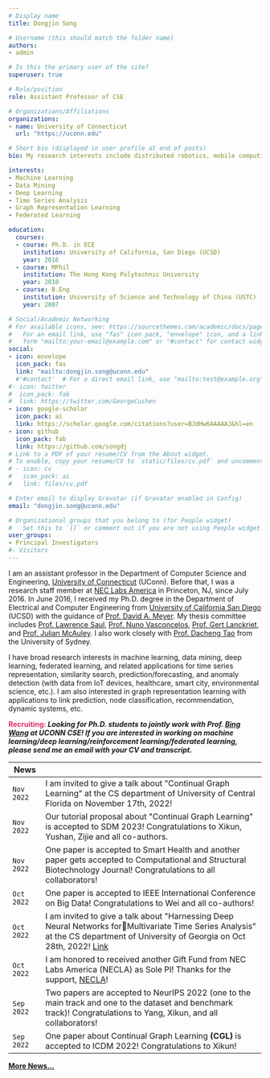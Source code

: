 ```yaml
---
# Display name
title: Dongjin Song

# Username (this should match the folder name)
authors:
- admin

# Is this the primary user of the site?
superuser: true

# Role/position
role: Assistant Professor of CSE

# Organizations/Affiliations
organizations:
- name: University of Connecticut
  url: "https://uconn.edu"

# Short bio (displayed in user profile at end of posts)
bio: My research interests include distributed robotics, mobile computing and programmable matter.

interests:
- Machine Learning
- Data Mining
- Deep Learning
- Time Series Analysis
- Graph Representation Learning
- Federated Learning

education:
  courses:
  - course: Ph.D. in ECE
    institution: University of California, San Diego (UCSD)
    year: 2016
  - course: MPhil
    institution: The Hong Kong Polytechnic University
    year: 2010
  - course: B.Eng
    institution: University of Science and Technology of China (USTC)
    year: 2007

# Social/Academic Networking
# For available icons, see: https://sourcethemes.com/academic/docs/page-builder/#icons
#   For an email link, use "fas" icon pack, "envelope" icon, and a link in the
#   form "mailto:your-email@example.com" or "#contact" for contact widget.
social:
- icon: envelope
  icon_pack: fas
  link: "mailto:dongjin.song@uconn.edu"
  #'#contact'  # For a direct email link, use "mailto:test@example.org".
#- icon: twitter
#  icon_pack: fab
#  link: https://twitter.com/GeorgeCushen
- icon: google-scholar
  icon_pack: ai
  link: https://scholar.google.com/citations?user=BJdHw6AAAAAJ&hl=en
- icon: github
  icon_pack: fab
  link: https://github.com/songdj
# Link to a PDF of your resume/CV from the About widget.
# To enable, copy your resume/CV to `static/files/cv.pdf` and uncomment the lines below.
# - icon: cv
#   icon_pack: ai
#   link: files/cv.pdf

# Enter email to display Gravatar (if Gravatar enabled in Config)
email: "dongjin.song@uconn.edu"

# Organizational groups that you belong to (for People widget)
#   Set this to `[]` or comment out if you are not using People widget.
user_groups:
- Principal Investigators
#- Visitors
---
```


I am an assistant professor in the Department of Computer Science and Engineering, [University of Connecticut](https://uconn.edu) (UConn). Before that, I was a research staff member at [NEC Labs America](http://www.nec-labs.com) in Princeton, NJ, since July 2016. In June 2016, I received my Ph.D. degree in the Department of Electrical and Computer Engineering from [University of California San Diego](https://www.ucsd.edu) (UCSD) with the guidance of [Prof. David A. Meyer](https://math.ucsd.edu/people/profiles/david-meyer/). My thesis committee includes [Prof. Lawrence Saul](https://cseweb.ucsd.edu/~saul/), [Prof. Nuno Vasconcelos](http://www.svcl.ucsd.edu/~nuno/), [Prof. Gert Lanckriet](http://eceweb.ucsd.edu/~gert/), and [Prof. Julian McAuley](https://cseweb.ucsd.edu/~jmcauley/). I also work closely with [Prof. Dacheng Tao](https://www.sydney.edu.au/engineering/about/our-people/academic-staff/dacheng-tao.html) from the University of Sydney.

I have broad research interests in machine learning, data mining, deep learning, federated learning, and related applications for time series representation, similarity search, prediction/forecasting, and anomaly detection (with data from IoT devices, healthcare, smart city, environmental science, etc.). I am also interested in graph representation learning with applications to link prediction, node classification, recommendation, dynamic systems, etc.


**<span style="color:#DE3163"> Recruiting: </span>** ***Looking for Ph.D. students to jointly work with Prof. [Bing Wang](https://bing.cse.uconn.edu/) at UCONN CSE! If you are interested in working on machine learning/deep learning/reinforcement learning/federated learning, please send me an email with your CV and transcript.***

<!-- +

1. ***AI4TS: AI for Time Series Analysis: Theory, Algorithms, and Applications @ IJCAI 2022*** [Link](https://ai4ts.github.io/)


**<span style="color:#DE3163">Call for Participation: </span>**
1. ***AI4TS: AI for Time Series Analysis: Theory, Algorithms, and Applications @ IJCAI 2022*** [Link](https://ai4ts.github.io/)

2. ***8th International Workshop on Mining and Learning from Time Series -- Deep Forecasting: Models, Interpretability, and Applications @ KDD 2022*** [Link](https://kdd-milets.github.io/milets2022/)

+ -->

| News            |                                   |
| --------------------| --------------------------------- |
|`Nov 2022`| I am invited to give a talk about "Continual Graph Learning" at the CS department of University of Central Florida on November 17th, 2022! |
|`Nov 2022`| Our tutorial proposal about "Continual Graph Learning" is accepted to SDM 2023! Congratulations to Xikun, Yushan, Zijie and all co-authors. |
|`Nov 2022`| One paper is accepted to Smart Health and another paper gets accepted to Computational and Structural Biotechnology Journal! Congratulations to all collaborators! |
|`Oct 2022`| One paper is accepted to IEEE International Conference on Big Data! Congratulations to Wei and all co-authors! |
|`Oct 2022`| I am invited to give a talk about "Harnessing Deep Neural Networks forMultivariate Time Series Analysis" at the CS department of University of Georgia on Oct 28th, 2022! [Link](https://cps.uga.edu/index.php/data-science-and-ai-seminars/) |
|`Oct 2022`| I am honored to received another Gift Fund from NEC Labs America (NECLA) as Sole PI! Thanks for the support, [NECLA](https://www.nec-labs.com/)!|
|`Sep 2022`| Two papers are accepted to NeurIPS 2022 (one to the main track and one to the dataset and benchmark track)! Congratulations to Yang, Xikun, and all collaborators! |
|`Sep 2022`| One paper about Continual Graph Learning **(CGL)** is accepted to ICDM 2022! Congratulations to Xikun! |
**[More News...](https://songdj.github.io/news/)**
